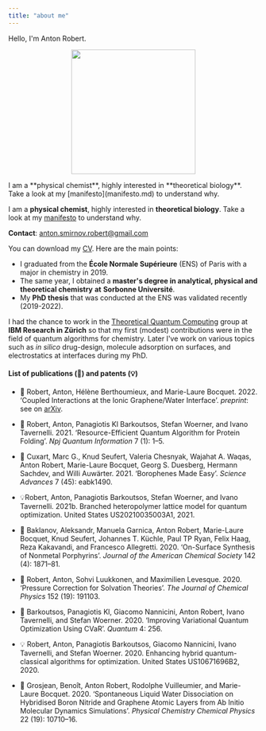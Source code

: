 ```yaml
---
title: "about me"
---
```


Hello, I'm Anton Robert. 


<div class="h-card wrap">
	<p align="center">
		<img src="http://localhost:1313/images/profil.png" height=250px />
	</p>
	<div class="p-note lead">
	<p> I am a **physical chemist**, highly interested in **theoretical biology**. Take a look at my [manifesto](manifesto.md) to understand why. </p>
	</div>
</div>


I am a **physical chemist**, highly interested in **theoretical biology**. 
Take a look at my [manifesto](manifesto.md) to understand why.


**Contact**: [anton.smirnov.robert@gmail.com](about%20me.md)

You can download my [CV](/cv_francais_09_22_no_hyperlink.pdf). Here are the main points: 
- I graduated from the **École Normale Supérieure** (ENS) of Paris with a major in chemistry in 2019.
- The same year, I obtained a **master's degree in analytical, physical and theoretical chemistry** **at** **Sorbonne Université**. 
- My **PhD thesis** that was conducted at the ENS was validated recently (2019-2022). 

I had the chance to work in the [Theoretical Quantum Computing](https://www.zurich.ibm.com/st/quantum/applications.html) group at **IBM Research in Zürich** so that my first (modest) contributions were in the field of quantum algorithms for chemistry. 
Later I've work on various topics such as *in silico* drug-design, molecule adsorption on surfaces, and electrostatics at interfaces during my PhD. 

#### List of publications (📄) and patents (💡)


- 📄 Robert, Anton, Hélène Berthoumieux, and Marie-Laure Bocquet. 2022. ‘Coupled Interactions at the Ionic Graphene/Water Interface’. *preprint*: see on [arXiv](https://doi.org/10.48550/arXiv.2204.0877). 

- 📄 Robert, Anton, Panagiotis Kl Barkoutsos, Stefan Woerner, and Ivano Tavernelli. 2021. ‘Resource-Efficient Quantum Algorithm for Protein Folding’. _Npj Quantum Information_ 7 (1): 1–5.

- 📄 Cuxart, Marc G., Knud Seufert, Valeria Chesnyak, Wajahat A. Waqas, Anton Robert, Marie-Laure Bocquet, Georg S. Duesberg, Hermann Sachdev, and Willi Auwärter. 2021. ‘Borophenes Made Easy’. _Science Advances_ 7 (45): eabk1490.

- 💡Robert, Anton, Panagiotis Barkoutsos, Stefan Woerner, and Ivano Tavernelli. 2021b. Branched heteropolymer lattice model for quantum optimization. United States US20210035003A1, 2021. 

- 📄 Baklanov, Aleksandr, Manuela Garnica, Anton Robert, Marie-Laure Bocquet, Knud Seufert, Johannes T. Küchle, Paul TP Ryan, Felix Haag, Reza Kakavandi, and Francesco Allegretti. 2020. ‘On-Surface Synthesis of Nonmetal Porphyrins’. _Journal of the American Chemical Society_ 142 (4): 1871–81.

-  📄 Robert, Anton, Sohvi Luukkonen, and Maximilien Levesque. 2020. ‘Pressure Correction for Solvation Theories’. _The Journal of Chemical Physics_ 152 (19): 191103.

- 📄 Barkoutsos, Panagiotis Kl, Giacomo Nannicini, Anton Robert, Ivano Tavernelli, and Stefan Woerner. 2020. ‘Improving Variational Quantum Optimization Using CVaR’. _Quantum_ 4: 256.

- 💡 Robert, Anton, Panagiotis Barkoutsos, Giacomo Nannicini, Ivano Tavernelli, and Stefan Woerner. 2020. Enhancing hybrid quantum-classical algorithms for optimization. United States US10671696B2, 2020. 

-  📄 Grosjean, Benoît, Anton Robert, Rodolphe Vuilleumier, and Marie-Laure Bocquet. 2020. ‘Spontaneous Liquid Water Dissociation on Hybridised Boron Nitride and Graphene Atomic Layers from Ab Initio Molecular Dynamics Simulations’. _Physical Chemistry Chemical Physics_ 22 (19): 10710–16.






